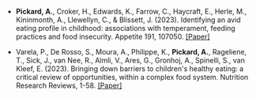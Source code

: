 -   <strong><strong>Pickard, A.</strong></strong>, Croker, H., Edwards, K., Farrow, C., Haycraft, E., Herle, M., Kininmonth, A., Llewellyn, C., & Blissett, J. (2023). Identifying an avid eating profile in childhood: associations with temperament, feeding practices and food insecurity. Appetite 191, 107050. [[Paper]](https://doi.org/10.1016/j.appet.2023.107050)

-   Varela, P., De Rosso, S., Moura, A., Philippe, K., <strong><strong>Pickard, A.</strong></strong>, Rageliene, T., Sick, J., van Nee, R., Almli, V., Ares, G., Gronhoj, A., Spinelli, S., van Kleef, E. (2023). Bringing down barriers to children's healthy eating: a critical review of opportunities, within a complex food system. Nutrition Research Reviews, 1-58. [[Paper]](https://doi.org/10.1017/S0954422423000203)